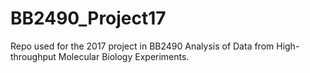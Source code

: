 # BB2490_Project17
Repo used for the 2017 project in BB2490 Analysis of Data from High-throughput Molecular Biology Experiments.
